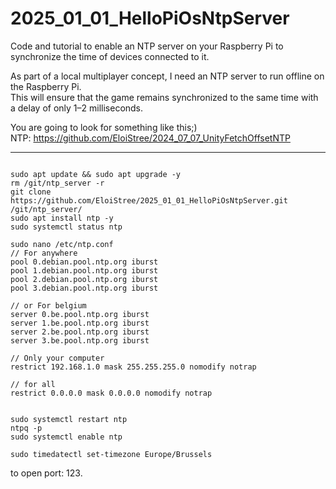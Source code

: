 
# 2025_01_01_HelloPiOsNtpServer  
Code and tutorial to enable an NTP server on your Raspberry Pi to synchronize the time of devices connected to it.

As part of a local multiplayer concept, I need an NTP server to run offline on the Raspberry Pi.  
This will ensure that the game remains synchronized to the same time with a delay of only 1–2 milliseconds.  

You are going to look for something like this;)  
NTP: https://github.com/EloiStree/2024_07_07_UnityFetchOffsetNTP  


-------------


```

sudo apt update && sudo apt upgrade -y
rm /git/ntp_server -r
git clone https://github.com/EloiStree/2025_01_01_HelloPiOsNtpServer.git /git/ntp_server/
sudo apt install ntp -y
sudo systemctl status ntp

sudo nano /etc/ntp.conf
// For anywhere
pool 0.debian.pool.ntp.org iburst
pool 1.debian.pool.ntp.org iburst
pool 2.debian.pool.ntp.org iburst
pool 3.debian.pool.ntp.org iburst

// or For belgium
server 0.be.pool.ntp.org iburst
server 1.be.pool.ntp.org iburst
server 2.be.pool.ntp.org iburst
server 3.be.pool.ntp.org iburst

// Only your computer
restrict 192.168.1.0 mask 255.255.255.0 nomodify notrap

// for all
restrict 0.0.0.0 mask 0.0.0.0 nomodify notrap


sudo systemctl restart ntp
ntpq -p
sudo systemctl enable ntp

sudo timedatectl set-timezone Europe/Brussels

```

to open port:  123.


